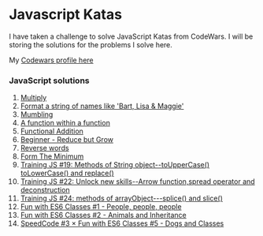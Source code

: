 # Javascript Katas

I have taken a challenge to solve JavaScript Katas from CodeWars. I will be storing the solutions for the problems I solve here.

My [Codewars profile here](https://www.codewars.com/users/posadallano)

### JavaScript solutions

1. [Multiply](https://www.codewars.com/kata/50654ddff44f800200000004)
2. [Format a string of names like 'Bart, Lisa & Maggie'](https://www.codewars.com/kata/53368a47e38700bd8300030d)
3. [Mumbling](https://www.codewars.com/kata/5667e8f4e3f572a8f2000039)
4. [A function within a function](https://www.codewars.com/kata/53844152aa6fc137d8000589)
5. [Functional Addition](https://www.codewars.com/kata/538835ae443aae6e03000547)
6. [Beginner - Reduce but Grow](https://www.codewars.com/kata/57f780909f7e8e3183000078)
7. [Reverse words](https://www.codewars.com/kata/5259b20d6021e9e14c0010d4)
8. [Form The Minimum](https://www.codewars.com/kata/5ac6932b2f317b96980000ca)
9. [Training JS #19: Methods of String object--toUpperCase() toLowerCase() and replace()](https://www.codewars.com/kata/5728203b7fc662a4c4000ef3)
10. [Training JS #22: Unlock new skills--Arrow function,spread operator and deconstruction](https://www.codewars.com/kata/572ab0cfa3af384df7000ff8)
11. [Training JS #24: methods of arrayObject---splice() and slice()](https://www.codewars.com/kata/572cb264362806af46000793)
12. [Fun with ES6 Classes #1 - People, people, people](https://www.codewars.com/kata/56f7f8215d7c12c0e7000b19)
13. [Fun with ES6 Classes #2 - Animals and Inheritance](https://www.codewars.com/kata/56f935002e6c0d55fa000d92)
14. [SpeedCode #3 × Fun with ES6 Classes #5 - Dogs and Classes](https://www.codewars.com/kata/56ff9b53140fcca90b000530)
